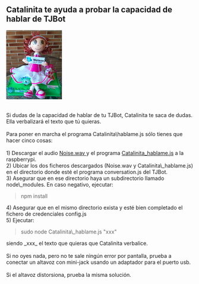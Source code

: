 ## Catalinita te ayuda a probar la capacidad de hablar de TJBot

<img id="img1" src="Catalinita/Catalinita.png" width="150" height="186"> <br> <br>


<div id="texto1">Si dudas de la capacidad de hablar de tu TJBot, Catalinita te saca de dudas. Ella verbalizará el texto que tú quieras.</div>
<br>
<div id="texto2">Para poner en marcha el programa Catalinita\hablame.js sólo tienes que hacer cinco cosas:</div>
<br>  
<div id="texto3">1) Descargar el audio <a href="https://github.com/watsonvaclase/Catalinita/blob/master/Catalinita/Noise.wav"> Noise.wav </a>y el programa <a href="https://github.com/watsonvaclase/Catalinita/blob/master/Catalinita/Catalinita_hablame.js"> Catalinita_hablame.js</a> a la raspberrypi.</div>
 
<div id="texto4">2) Ubicar los dos ficheros descargados (Noise.wav y Catalinita\_hablame.js) en el directorio donde esté el programa conversation.js del TJBot.</div>

<div id="texto5">3) Asegurar que en ese directorio haya un subdirectorio llamado node\_modules. En caso negativo, ejecutar:</div> 

> npm install

<div id="texto6">4) Asegurar que en el mismo directorio exista y esté bien completado el fichero de credenciales config.js </div>

<div id="texto7">5) Ejecutar:</div>

> <div id="texto10">sudo node Catalinita\_hablame.js "xxx"</div>

<div id="texto11">siendo _xxx_ el texto que quieras que Catalinita verbalice. </div><br>

<div id="texto8">Si no oyes nada, pero no te sale ningún error por pantalla, prueba a conectar un altavoz con mini-jack usando un adaptador para el puerto usb.</div> <br>

<div id="texto9">Si el altavoz distorsiona, prueba la misma solución.</div><br>

